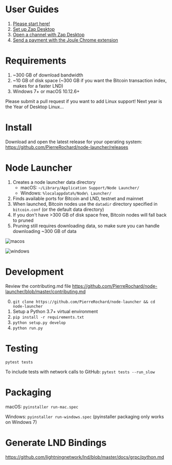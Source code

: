 # User Guides

1. [Please start here!](https://medium.com/@pierre_rochard/windows-macos-lightning-network-284bd5034340)
2. [Set up Zap Desktop](https://medium.com/@pierre_rochard/easy-lightning-with-node-launcher-zap-488133edfbd)
3. [Open a channel with Zap Desktop](https://medium.com/@pierre_rochard/send-a-lightning-payment-with-zap-desktop-17b74b65b9b8)
4. [Send a payment with the Joule Chrome extension](https://medium.com/@pierre_rochard/bitcoin-lightning-joule-chrome-extension-ac149bb05cb9)

# Requirements
1. ~300 GB of download bandwidth
2. ~10 GB of disk space (~300 GB if you want the Bitcoin transaction index, makes for a faster LND)
3. Windows 7+ or macOS 10.12.6+

Please submit a pull request if you want to add Linux support! Next year is the Year of Desktop Linux...


# Install 

Download and open the latest release for your operating system: 
https://github.com/PierreRochard/node-launcher/releases

# Node Launcher

1. Creates a node launcher data directory 
    * macOS: `~/Library/Application Support/Node Launcher/`
    * Windows: `%localappdata%/Node\ Launcher/`
2. Finds available ports for Bitcoin and LND, testnet and mainnet
3. When launched, Bitcoin nodes use the `datadir` directory specified in `bitcoin.conf` (or the default data directory)
4. If you don't have >300 GB of disk space free, Bitcoin nodes will fall back to pruned
5. Pruning still requires downloading data, so make sure you can handle downloading ~300 GB of data

![macos](https://raw.githubusercontent.com/PierreRochard/node-launcher/master/macos.png)

![windows](https://raw.githubusercontent.com/PierreRochard/node-launcher/master/windows.png)

# Development

Review the contributing.md file https://github.com/PierreRochard/node-launcher/blob/master/contributing.md

0. `git clone https://github.com/PierreRochard/node-launcher && cd node-launcher`
1. Setup a Python 3.7+ virtual environment
2. `pip install -r requirements.txt`
3. `python setup.py develop`
4. `python run.py`

# Testing

`pytest tests`

To include tests with network calls to GitHub:
`pytest tests --run_slow`


# Packaging

macOS: `pyinstaller run-mac.spec`

Windows: `pyinstaller run-windows.spec` (pyinstaller packaging only works on Windows 7)


# Generate LND Bindings

https://github.com/lightningnetwork/lnd/blob/master/docs/grpc/python.md
